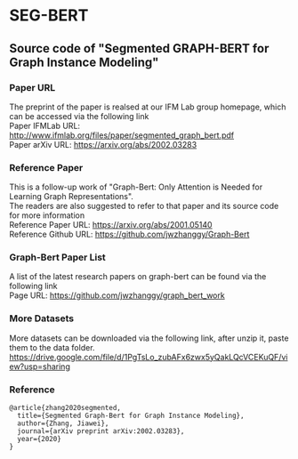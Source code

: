 # SEG-BERT

## Source code of "Segmented GRAPH-BERT for Graph Instance Modeling"

### Paper URL

The preprint of the paper is realsed at our IFM Lab group homepage, which can be accessed via the following link<br>
Paper IFMLab URL: http://www.ifmlab.org/files/paper/segmented_graph_bert.pdf  <br>
Paper arXiv URL: https://arxiv.org/abs/2002.03283

### Reference Paper

This is a follow-up work of "Graph-Bert: Only Attention is Needed for Learning Graph Representations".<br>
The readers are also suggested to refer to that paper and its source code for more information<br>
Reference Paper URL: https://arxiv.org/abs/2001.05140  <br>
Reference Github URL: https://github.com/jwzhanggy/Graph-Bert  <br>

### Graph-Bert Paper List

A list of the latest research papers on graph-bert can be found via the following link<br>
Page URL: https://github.com/jwzhanggy/graph_bert_work

### More Datasets
More datasets can be downloaded via the following link, after unzip it, paste them to the data folder.<br>
https://drive.google.com/file/d/1PgTsLo_zubAFx6zwx5yQakLQcVCEKuQF/view?usp=sharing

### Reference
```
@article{zhang2020segmented,
  title={Segmented Graph-Bert for Graph Instance Modeling},
  author={Zhang, Jiawei},
  journal={arXiv preprint arXiv:2002.03283},
  year={2020}
}
```

